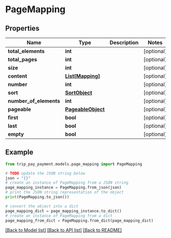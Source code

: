 # PageMapping


## Properties

Name | Type | Description | Notes
------------ | ------------- | ------------- | -------------
**total_elements** | **int** |  | [optional] 
**total_pages** | **int** |  | [optional] 
**size** | **int** |  | [optional] 
**content** | [**List[Mapping]**](Mapping.md) |  | [optional] 
**number** | **int** |  | [optional] 
**sort** | [**SortObject**](SortObject.md) |  | [optional] 
**number_of_elements** | **int** |  | [optional] 
**pageable** | [**PageableObject**](PageableObject.md) |  | [optional] 
**first** | **bool** |  | [optional] 
**last** | **bool** |  | [optional] 
**empty** | **bool** |  | [optional] 

## Example

```python
from trip_pay_payment.models.page_mapping import PageMapping

# TODO update the JSON string below
json = "{}"
# create an instance of PageMapping from a JSON string
page_mapping_instance = PageMapping.from_json(json)
# print the JSON string representation of the object
print(PageMapping.to_json())

# convert the object into a dict
page_mapping_dict = page_mapping_instance.to_dict()
# create an instance of PageMapping from a dict
page_mapping_from_dict = PageMapping.from_dict(page_mapping_dict)
```
[[Back to Model list]](../README.md#documentation-for-models) [[Back to API list]](../README.md#documentation-for-api-endpoints) [[Back to README]](../README.md)


